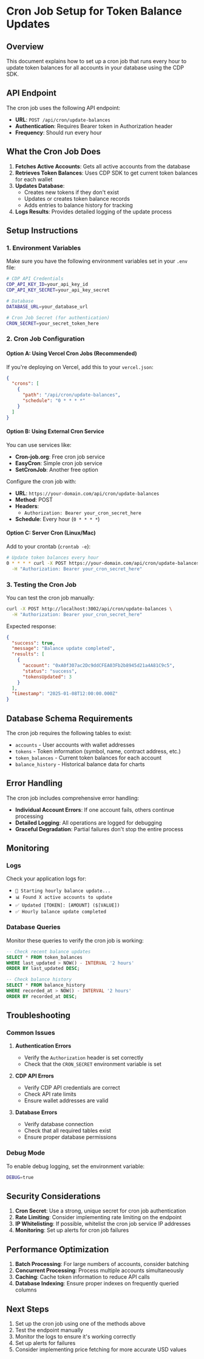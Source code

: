 # Cron Job Setup for Token Balance Updates

## Overview

This document explains how to set up a cron job that runs every hour to update token balances for all accounts in your database using the CDP SDK.

## API Endpoint

The cron job uses the following API endpoint:
- **URL**: `POST /api/cron/update-balances`
- **Authentication**: Requires Bearer token in Authorization header
- **Frequency**: Should run every hour

## What the Cron Job Does

1. **Fetches Active Accounts**: Gets all active accounts from the database
2. **Retrieves Token Balances**: Uses CDP SDK to get current token balances for each wallet
3. **Updates Database**: 
   - Creates new tokens if they don't exist
   - Updates or creates token balance records
   - Adds entries to balance history for tracking
4. **Logs Results**: Provides detailed logging of the update process

## Setup Instructions

### 1. Environment Variables

Make sure you have the following environment variables set in your `.env` file:

```bash
# CDP API Credentials
CDP_API_KEY_ID=your_api_key_id
CDP_API_KEY_SECRET=your_api_key_secret

# Database
DATABASE_URL=your_database_url

# Cron Job Secret (for authentication)
CRON_SECRET=your_secret_token_here
```

### 2. Cron Job Configuration

#### Option A: Using Vercel Cron Jobs (Recommended)

If you're deploying on Vercel, add this to your `vercel.json`:

```json
{
  "crons": [
    {
      "path": "/api/cron/update-balances",
      "schedule": "0 * * * *"
    }
  ]
}
```

#### Option B: Using External Cron Service

You can use services like:
- **Cron-job.org**: Free cron job service
- **EasyCron**: Simple cron job service
- **SetCronJob**: Another free option

Configure the cron job with:
- **URL**: `https://your-domain.com/api/cron/update-balances`
- **Method**: POST
- **Headers**: 
  - `Authorization: Bearer your_cron_secret_here`
- **Schedule**: Every hour (`0 * * * *`)

#### Option C: Server Cron (Linux/Mac)

Add to your crontab (`crontab -e`):

```bash
# Update token balances every hour
0 * * * * curl -X POST https://your-domain.com/api/cron/update-balances \
  -H "Authorization: Bearer your_cron_secret_here"
```

### 3. Testing the Cron Job

You can test the cron job manually:

```bash
curl -X POST http://localhost:3002/api/cron/update-balances \
  -H "Authorization: Bearer your_cron_secret_here"
```

Expected response:
```json
{
  "success": true,
  "message": "Balance update completed",
  "results": [
    {
      "account": "0xA0f307ac2Dc9ddCFEA03Fb2b8945d21a4A81C9c5",
      "status": "success",
      "tokensUpdated": 3
    }
  ],
  "timestamp": "2025-01-08T12:00:00.000Z"
}
```

## Database Schema Requirements

The cron job requires the following tables to exist:
- `accounts` - User accounts with wallet addresses
- `tokens` - Token information (symbol, name, contract address, etc.)
- `token_balances` - Current token balances for each account
- `balance_history` - Historical balance data for charts

## Error Handling

The cron job includes comprehensive error handling:
- **Individual Account Errors**: If one account fails, others continue processing
- **Detailed Logging**: All operations are logged for debugging
- **Graceful Degradation**: Partial failures don't stop the entire process

## Monitoring

### Logs
Check your application logs for:
- `🔄 Starting hourly balance update...`
- `📊 Found X active accounts to update`
- `✅ Updated [TOKEN]: [AMOUNT] ($[VALUE])`
- `✅ Hourly balance update completed`

### Database Queries
Monitor these queries to verify the cron job is working:
```sql
-- Check recent balance updates
SELECT * FROM token_balances 
WHERE last_updated > NOW() - INTERVAL '2 hours'
ORDER BY last_updated DESC;

-- Check balance history
SELECT * FROM balance_history 
WHERE recorded_at > NOW() - INTERVAL '2 hours'
ORDER BY recorded_at DESC;
```

## Troubleshooting

### Common Issues

1. **Authentication Errors**
   - Verify the `Authorization` header is set correctly
   - Check that the `CRON_SECRET` environment variable is set

2. **CDP API Errors**
   - Verify CDP API credentials are correct
   - Check API rate limits
   - Ensure wallet addresses are valid

3. **Database Errors**
   - Verify database connection
   - Check that all required tables exist
   - Ensure proper database permissions

### Debug Mode

To enable debug logging, set the environment variable:
```bash
DEBUG=true
```

## Security Considerations

1. **Cron Secret**: Use a strong, unique secret for cron job authentication
2. **Rate Limiting**: Consider implementing rate limiting on the endpoint
3. **IP Whitelisting**: If possible, whitelist the cron job service IP addresses
4. **Monitoring**: Set up alerts for cron job failures

## Performance Optimization

1. **Batch Processing**: For large numbers of accounts, consider batching
2. **Concurrent Processing**: Process multiple accounts simultaneously
3. **Caching**: Cache token information to reduce API calls
4. **Database Indexing**: Ensure proper indexes on frequently queried columns

## Next Steps

1. Set up the cron job using one of the methods above
2. Test the endpoint manually
3. Monitor the logs to ensure it's working correctly
4. Set up alerts for failures
5. Consider implementing price fetching for more accurate USD values 